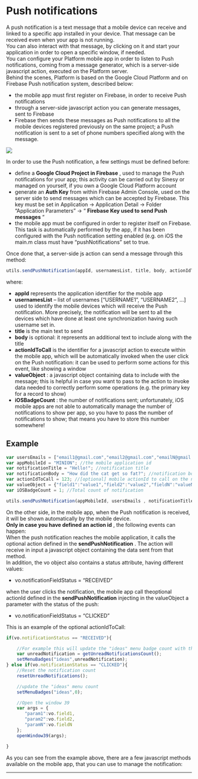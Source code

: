 # Push notifications

A push notification is a text message that a mobile device can receive and linked to a specific app installed in your device. That message can be received even when your app is not running.  
You can also interact with that message, by clicking on it and start your application in order to open a specific window, if needed.  
You can configure your Platform mobile app in order to listen to Push notifications, coming from a message generator, which is a server-side javascript action, executed on the Platform server.  
Behind the scenes, Platform is based on the Google Cloud Platform and on Firebase Push notification system, described below:

* the mobile app must first register on Firebase, in order to receive Push notifications
* through a server-side javascript action you can generate messages, sent to Firebase
* Firebase then sends these messages as Push notifications to all the mobile devices registered previously on the same project; a Push notification is sent to a set of phone numbers specified along with the message.

![](http://4wsplatform.org/wp-content/uploads/2017/10/firebase_push-1024x566.jpg)

In order to use the Push notification, a few settings must be defined before:

* define a  **Google Cloud Project in Firebase** , used to manage the Push notifications for your app; this activity can be carried out by Sinesy or managed on yourself, if you own a Google Cloud Platform account
* generate an  **Auth Key**  from within Firebase Admin Console, used on the server side to send messages which can be accepted by Firebase. This key must be set in Application -&gt; Application Detail -&gt; Folder “Application Parameters” -&gt; “ **Firebase Key used to send Push messages** “
* the mobile app must be configured in order to register itself on Firebase. This task is automatically performed by the app, if it has been configured with the Push notification setting enabled \(e.g. on iOS the main.m class must have “pushNotifications” set to true.

Once done that, a server-side js action can send a message through this method:

```js
utils.sendPushNotification(appId, usernamesList, title, body, actionIdToCall, valueObject, iOSBadgeCount);
```

where:

* **appId**  represents the application identifier for the mobile app
* **usernamesList**  – list of usernames \[“USERNAME1”, “USERNAME2”, …\] used to identify the mobile devices which will receive the Push notification. More precisely, the notification will be sent to all the devices which have done at least one synchronization having such username set in.
* **title**  is the main text to send
* **body**  is optional: it represents an additional text to include along with the title
* **actionIdToCall**  is the identifier for a javascript action to execute within the mobile app, which will be automatically invoked when the user click on the Push notification: it can be used to perform some actions for this event, like showing a window
* **valueObject** : a javascript object containing data to include with the message; this is helpful in case you want to pass to the action to invoke data needed to correctly perform some operations \(e.g. the primary key for a record to show\)
* **iOSBadgeCount** : the number of notifications sent; unfortunately, iOS mobile apps are not able to automatically manage the number of notifications to show per app, so you have to pass the number of notifications to show; that means you have to store this number somewhere!

## Example

```js
var usersEmails = ["email1@gmail.com","email2@gmail.com","emailN@gmail.com"]; //an array of registered user email accounts
var appMobileId = "MINION"; //the mobile application id
var notificationTitle = "Hello!"; //notification title
var notificationBody = "How did the cat get so fat?"; //notification body
var actionIdToCall = 123; //[optional] mobile actionId to call on the notification click if necessary
var valueObject = {"field1":"value1","field2":"value2","fieldN":"valueN"}; //[optional] map of &lt;String, String&gt; to use in the action id if necessary
var iOSBadgeCount = 1; //Total count of notification

utils.sendPushNotification(appMobileId, usersEmails , notificationTitle, notificationBody, 123, JSON.stringify(valueObject), iOSBadgeCount);
```

On the other side, in the mobile app, when the Push notification is received, it will be shown automatically by the mobile device.  
 **Only in case you have defined an action id** , the following events can happen:  
When the push notification reaches the mobile application, it calls the optional action defined in the **sendPushNotification** . The action will receive in input a javascript object containing the data sent from that method.  
In addition, the vo object also contains a status attribute, having different values:

* vo.notificationFieldStatus = “RECEIVED”

when the user clicks the notification, the mobile app call theoptional actionId defined in the **sendPushNotification** injecting in the valueObject a parameter with the status of the push:

* vo.notificationFieldStatus = “CLICKED”

This is an example of the optional actionIdToCall:

```js
if(vo.notificationStatus == "RECEIVED"){

    //For example this will update the "ideas" menu badge count with the count of unread notifications
    var unreadNotification = getUnreadNotificationsCount();
    setMenuBadges("ideas",unreadNotification);
} else if(vo.notificationStatus == "CLICKED"){
    //Reset the notification count
    resetUnreadNotifications();

    //update the "ideas" menu count
    setMenuBadges("ideas",0);

    //Open the window 39
    var args = {
       "param1":vo.field1,
       "param2":vo.field2,
       "paramN":vo.fieldN
    };
    openWindow39(args);  

}
```

As you can see from the example above, there are a few javascript methods available on the mobile app, that you can use to manage the notification:

---



